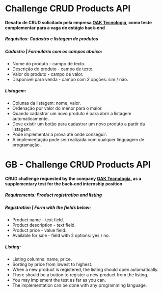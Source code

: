 # Challenge CRUD Products API
#### Desafio de CRUD solicitado pela empresa [OAK Tecnologia](https://www.oaktecnologia.com/), como teste complementar para a vaga de estágio back-end
##### Requisitos: Cadastro e listagem de produtos
##### Cadastro | Formulário com os campos abaixo:
- Nome do produto - campo de texto.
- Descrição do produto - campo de texto.
- Valor do produto - campo de valor.
- Disponível para venda - campo com 2 opções: sim / não.

##### Listagem:
- Colunas da listagem: nome, valor.
- Ordenação por valor do menor para o maior.
- Quando cadastrar um novo produto é para abrir a listagem automaticamente.
- Deve existir um botão para cadastrar um novo produto a partir da listagem.
- Pode implementar a prova até onde conseguir.
- A implementação pode ser realizada com qualquer linguagem de programação.

# GB - Challenge CRUD Products API
#### CRUD challenge requested by the company [OAK Tecnologia](https://www.oaktecnologia.com/), as a supplementary test for the back-end internship position
##### Requirements: Product registration and listing
##### Registration | Form with the fields below:
- Product name - text field.
- Product description - text field.
- Product price - value field.
- Available for sale - field with 2 options: yes / no.

##### Listing:
- Listing columns: name, price.
- Sorting by price from lowest to highest.
- When a new product is registered, the listing should open automatically.
- There should be a button to register a new product from the listing.
- You may implement the test as far as you can.
- The implementation can be done with any programming language.
